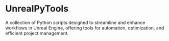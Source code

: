 # UnrealPyTools
A collection of Python scripts designed to streamline and enhance workflows in Unreal Engine, offering tools for automation, optimization, and efficient project management.
